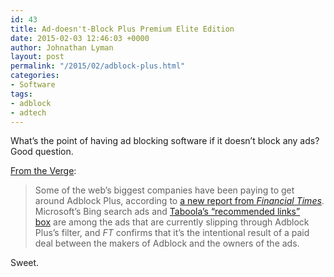 ```yaml
---
id: 43
title: Ad-doesn't-Block Plus Premium Elite Edition
date: 2015-02-03 12:46:03 +0000
author: Johnathan Lyman
layout: post
permalink: "/2015/02/adblock-plus.html"
categories:
- Software
tags: 
- adblock
- adtech
---
```

What’s the point of having ad blocking software if it doesn’t block any ads? Good question.

[From the Verge][1]:

> Some of the web’s biggest companies have been paying to get around Adblock Plus, according to [a new report from _Financial Times_][2]. Microsoft’s Bing search ads and [Taboola’s “recommended links” box][3] are among the ads that are currently slipping through Adblock Plus’s filter, and _FT_ confirms that it’s the intentional result of a paid deal between the makers of Adblock and the owners of the ads.

Sweet.

[1]: http://www.theverge.com/2015/2/2/7963577/google-ads-get-through-adblock
[2]: http://www.ft.com/intl/cms/s/0/80a8ce54-a61d-11e4-9bd3-00144feab7de.html?siteedition=intl#axzz3Qbj7oEjB
[3]: http://www.theverge.com/2014/4/22/5639892/how-weaponized-clickbait-took-over-the-web